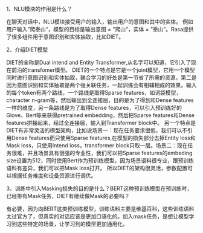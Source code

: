 1、NLU模块的作用是什么？

在聊天对话中，NLU模块接受用户的输入，输出用户的意图和其中的实体。
例如用户输入”爬泰山“，模型的目标是输出意图 = "爬山"，实体 = ”泰山“。Rasa提供了很多组件用于意图识别和实体抽取，比如DIET。

2、介绍DIET模型

DIET的全称是Dual intend and Entity Transformer,从名字可以知道，它引入了现在前沿的transfomer模型。
DIET的一个特点是它是一个joint模型，它用一个模型同时进行意图识别和实体抽取，联合学习的好处是第一节省了所需的资源，第二是因为意图识别和实体抽取是两个强关联任务，一起训练会有相辅相成的效果。输入的每个token有两个路线，一个路线是取得Sparse features，如词袋模型，character n-gram等，然后输出到全连接层，目的是为了得到和Dense features一样的维度，另一条路线是为了取得Dense features，可以引入预训练好的Glove、Bert等来获得pretrained embedding，然后把Sparse features和Dense features拼接起来，经过全连接层，输入到Transformer block中。
另一个特点是DIET有非常灵活的模型架构，比如说场景一：现在任务要求很低，我们可以不引用Dense features而只使用Sparse features,在模型的损失部分去掉Entity loss和Mask loss，只使用Intend loss，transformer block只取一层。场景二：现在任务很难，并且场景具有很强的专业性，我们可以把Sparse features的embeding size设置为512，同时使用Bert作为预训练模型，因为场景语料很专业，跟预训练语料有差异，我们可以把Mask loss打开。
所以DIET的架构很灵活，参数配置可以根据任务难度和设备资源进行调优。

3、训练中引入Masking损失的目的是什么？BERT这种预训练模型在预训练时，已经带有Mask任务，DIET有继续做Mask的必要吗？

有必要，因为向BERT这类预训练模型，训练语料主要是维基百科，这些训练语料太过官方了，但真实的对话应该是更加口语化的。加入mask任务，是想让模型学习到这些特定的场景，让学习到的模型更加通用化。


